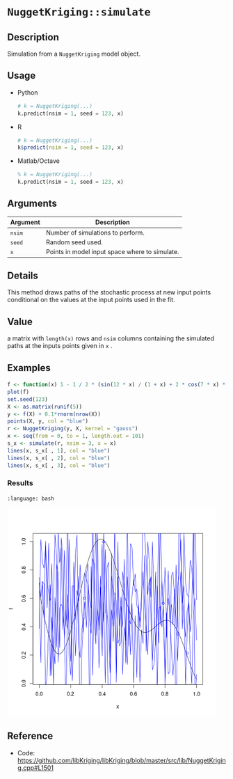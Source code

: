 # `NuggetKriging::simulate`


## Description

Simulation from a `NuggetKriging` model object.


## Usage

* Python
    ```python
    # k = NuggetKriging(...)
    k.predict(nsim = 1, seed = 123, x)
    ```
* R
    ```r
    # k = NuggetKriging(...)
    k$predict(nsim = 1, seed = 123, x)
    ```
* Matlab/Octave
    ```octave
    % k = NuggetKriging(...)
    k.predict(nsim = 1, seed = 123, x)
    ```


## Arguments

Argument      |Description
------------- |----------------
`nsim`     |     Number of simulations to perform.
`seed`     |     Random seed used.
`x`     |     Points in model input space where to simulate.


## Details

This method draws paths of the stochastic process at new input
 points conditional on the values at the input points used in the
 fit.


## Value

a matrix with `length(x)` rows and `nsim` 
 columns containing the simulated paths at the inputs points
 given in `x` .


## Examples

```r
f <- function(x) 1 - 1 / 2 * (sin(12 * x) / (1 + x) + 2 * cos(7 * x) * x^5 + 0.7)
plot(f)
set.seed(123)
X <- as.matrix(runif(5))
y <- f(X) + 0.1*rnorm(nrow(X))
points(X, y, col = "blue")
r <- NuggetKriging(y, X, kernel = "gauss")
x <- seq(from = 0, to = 1, length.out = 101)
s_x <- simulate(r, nsim = 3, x = x)
lines(x, s_x[ , 1], col = "blue")
lines(x, s_x[ , 2], col = "blue")
lines(x, s_x[ , 3], col = "blue")
```

### Results
```{literalinclude} ../examples/simulate.NuggetKriging.md.Rout
:language: bash
```
![](../examples/simulate.NuggetKriging.md.png)


## Reference

* Code: <https://github.com/libKriging/libKriging/blob/master/src/lib/NuggetKriging.cpp#L1501>


